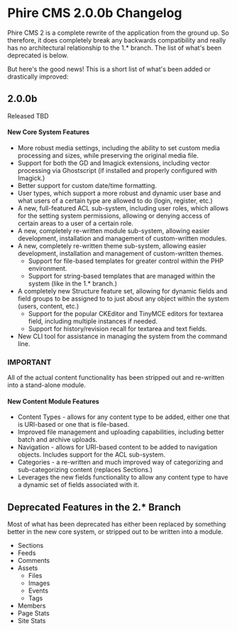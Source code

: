 Phire CMS 2.0.0b Changelog
==========================

Phire CMS 2 is a complete rewrite of the application from the ground up. So therefore,
it does completely break any backwards compatibility and really has no architectural
relationship to the 1.* branch. The list of what's been deprecated is below.

But here's the good news! This is a short list of what's been added or drastically improved:

2.0.0b
------
Released TBD

#### New Core System Features

* More robust media settings, including the ability to set custom media processing and sizes,
  while preserving the original media file.
* Support for both the GD and Imagick extensions, including vector processing via
  Ghostscript (if installed and properly configured with Imagick.)
* Better support for custom date/time formatting.
* User types, which support a more robust and dynamic user base and what users of a certain
  type are allowed to do (login, register, etc.)
* A new, full-featured ACL sub-system, including user roles, which allows for the setting system
  permissions, allowing or denying access of certain areas to a user of a certain role.
* A new, completely re-written module sub-system, allowing easier development, installation and
  management of custom-written modules.
* A new, completely re-written theme sub-system, allowing easier development, installation and
  management of custom-written themes.
    - Support for file-based templates for greater control within the PHP environment.
    - Support for string-based templates that are managed within the system (like in the 1.* branch.)
* A completely new Structure feature set, allowing for dynamic fields and field groups to be
  assigned to to just about any object within the system (users, content, etc.)
    - Support for the popular CKEditor and TinyMCE editors for textarea field, including multiple
      instances if needed.
    - Support for history/revision recall for textarea and text fields.
* New CLI tool for assistance in managing the system from the command line.

### IMPORTANT
All of the actual content functionality has been stripped out and re-written into a stand-alone module.

#### New Content Module Features

* Content Types - allows for any content type to be added, either one that is URI-based or one
  that is file-based.
* Improved file management and uploading capabilities, including better batch and archive uploads.
* Navigation - allows for URI-based content to be added to navigation objects. Includes support for
  the ACL sub-system.
* Categories - a re-written and much improved way of categorizing and sub-categorizing content
  (replaces Sections.)
* Leverages the new fields functionality to allow any content type to have a dynamic set of fields
  associated with it.


Deprecated Features in the 2.* Branch
-------------------------------------

Most of what has been deprecated has either been replaced by something better in the new
core system, or stripped out to be written into a module.

* Sections
* Feeds
* Comments
* Assets
    - Files
    - Images
    - Events
    - Tags
* Members
* Page Stats
* Site Stats

